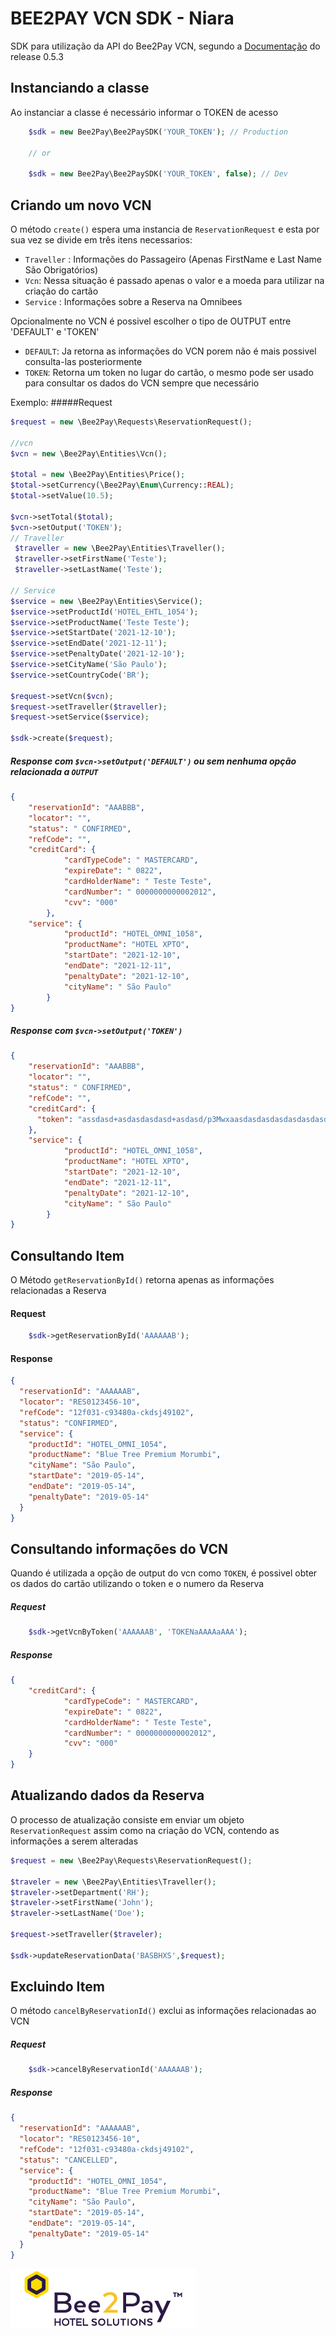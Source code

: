 # BEE2PAY VCN SDK - Niara
SDK para utilização da API do Bee2Pay VCN, segundo a [Documentação](http://Bee2Pay-api-docs.Bee2Pay.tech/) do release  0.5.3 


## Instanciando a classe
Ao instanciar a classe é necessário informar o TOKEN de acesso

```php
    $sdk = new Bee2Pay\Bee2PaySDK('YOUR_TOKEN'); // Production 
    
    // or
    
    $sdk = new Bee2Pay\Bee2PaySDK('YOUR_TOKEN', false); // Dev
```

## Criando um novo VCN
O método `create()` espera uma instancia de `ReservationRequest` e esta por sua vez se divide em três itens necessarios:
* `Traveller` : Informações do Passageiro (Apenas FirstName e Last Name São Obrigatórios) 
* `Vcn`: Nessa situação é passado apenas o valor e a moeda para utilizar na criação do cartão
* `Service` : Informações sobre a Reserva na Omnibees

Opcionalmente no VCN é possivel escolher o tipo de OUTPUT entre 'DEFAULT' e 'TOKEN'
* `DEFAULT`: Ja retorna as informações do VCN porem não é mais possivel consulta-las posteriormente
* `TOKEN`: Retorna um token no lugar do cartão, o mesmo pode ser usado para consultar os dados do VCN sempre que necessário 

Exemplo:
#####Request
```php
$request = new \Bee2Pay\Requests\ReservationRequest();

//vcn
$vcn = new \Bee2Pay\Entities\Vcn();

$total = new \Bee2Pay\Entities\Price();
$total->setCurrency(\Bee2Pay\Enum\Currency::REAL);
$total->setValue(10.5);

$vcn->setTotal($total);
$vcn->setOutput('TOKEN');
// Traveller
 $traveller = new \Bee2Pay\Entities\Traveller();
 $traveller->setFirstName('Teste');
 $traveller->setLastName('Teste');

// Service
$service = new \Bee2Pay\Entities\Service();
$service->setProductId('HOTEL_EHTL_1054');
$service->setProductName('Teste Teste');
$service->setStartDate('2021-12-10');
$service->setEndDate('2021-12-11');
$service->setPenaltyDate('2021-12-10');
$service->setCityName('São Paulo');
$service->setCountryCode('BR');

$request->setVcn($vcn);
$request->setTraveller($traveller);
$request->setService($service);

$sdk->create($request);
```

##### Response com `$vcn->setOutput('DEFAULT')` ou sem nenhuma opção relacionada a `OUTPUT`
```json
{
    "reservationId": "AAABBB",
    "locator": "",
    "status": " CONFIRMED",
    "refCode": "",
    "creditCard": {
            "cardTypeCode": " MASTERCARD",
            "expireDate": " 0822",
            "cardHolderName": " Teste Teste",
            "cardNumber": " 0000000000002012",
            "cvv": "000"
        },
    "service": {
            "productId": "HOTEL_OMNI_1058",
            "productName": "HOTEL XPTO",
            "startDate": "2021-12-10",
            "endDate": "2021-12-11",
            "penaltyDate": "2021-12-10",
            "cityName": " São Paulo"
        }
}
```

##### Response com `$vcn->setOutput('TOKEN')`
```json
{
    "reservationId": "AAABBB",
    "locator": "",
    "status": " CONFIRMED",
    "refCode": "",
    "creditCard": {
      "token": "assdasd+asdasdasdasd+asdasd/p3Mwxaasdasdasdasdasdasdasdasd"
    },
    "service": {
            "productId": "HOTEL_OMNI_1058",
            "productName": "HOTEL XPTO",
            "startDate": "2021-12-10",
            "endDate": "2021-12-11",
            "penaltyDate": "2021-12-10",
            "cityName": " São Paulo"
        }
}
```

## Consultando Item
O Método `getReservationById()` retorna apenas as informações relacionadas a Reserva
#### Request

```php
    $sdk->getReservationById('AAAAAAB');
```

#### Response
```json
{
  "reservationId": "AAAAAAB",
  "locator": "RES0123456-10",
  "refCode": "12f031-c93480a-ckdsj49102",
  "status": "CONFIRMED",
  "service": {
    "productId": "HOTEL_OMNI_1054",
    "productName": "Blue Tree Premium Morumbi",
    "cityName": "São Paulo",
    "startDate": "2019-05-14",
    "endDate": "2019-05-14",
    "penaltyDate": "2019-05-14"
  }
}
```

## Consultando informações do VCN 
Quando é utilizada a opção de output do vcn como `TOKEN`, é possivel obter os dados do cartão utilizando o token e o numero da Reserva

##### Request
```php
    $sdk->getVcnByToken('AAAAAAB', 'TOKENaAAAAaAAA');
```
##### Response
```json
{
    "creditCard": {
            "cardTypeCode": " MASTERCARD",
            "expireDate": " 0822",
            "cardHolderName": " Teste Teste",
            "cardNumber": " 0000000000002012",
            "cvv": "000"
    }
}
```

## Atualizando dados da Reserva
O processo de atualização consiste em enviar um objeto `ReservationRequest` assim como na criação do VCN, contendo as informações a serem alteradas

```php
$request = new \Bee2Pay\Requests\ReservationRequest();

$traveler = new \Bee2Pay\Entities\Traveller();
$traveler->setDepartment('RH');
$traveler->setFirstName('John');
$traveler->setLastName('Doe');

$request->setTraveller($traveler);

$sdk->updateReservationData('BASBHXS',$request);
```

## Excluindo Item
O método `cancelByReservationId()` exclui as informações relacionadas ao VCN
##### Request
```php
    $sdk->cancelByReservationId('AAAAAAB');
```

##### Response
```json
{
  "reservationId": "AAAAAAB",
  "locator": "RES0123456-10",
  "refCode": "12f031-c93480a-ckdsj49102",
  "status": "CANCELLED",
  "service": {
    "productId": "HOTEL_OMNI_1054",
    "productName": "Blue Tree Premium Morumbi",
    "cityName": "São Paulo",
    "startDate": "2019-05-14",
    "endDate": "2019-05-14",
    "penaltyDate": "2019-05-14"
  }
}
```



![](assets/bee2pay.png)
